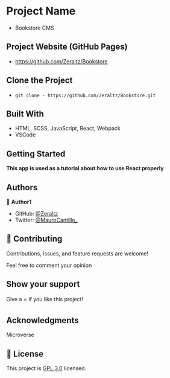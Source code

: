 # Project Name

- Bookstore CMS

## Project Website (GitHub Pages)

- https://github.com/Zeraltz/Bookstore

## Clone the Project

- `git clone - https://github.com/Zeraltz/Bookstore.git`

## Built With

- HTML, SCSS, JavaScript, React, Webpack
- VSCode

## Getting Started

**This app is used as a tutorial about how to use React properly**

## Authors

👤 **Author1**

- GitHub: [@Zeraltz](https://github.com/Zeraltz)
- Twitter: [@MauroCantillo\_](https://twitter.com/MauroCantillo_)

## 🤝 Contributing

Contributions, issues, and feature requests are welcome!

Feel free to comment your opinion

## Show your support

Give a ⭐️ if you like this project!

## Acknowledgments

Microverse

## 📝 License

This project is [GPL 3.0](/LICENSE) licensed.

